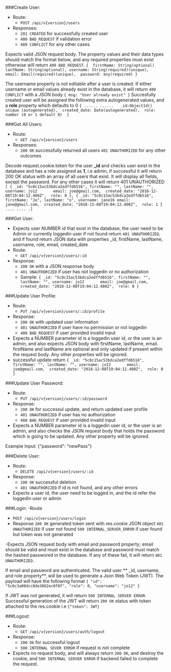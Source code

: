 ###Create User:

- Route:
  - `POST /api/v{version}/users`
- Responses:
  - `201 CREATED` for successfully created user
  - `400 BAD_REQUEST` if validation error
  - `409 CONFLICT` for any other cases

Expects valid JSON request body. The property values and their data types should match the format below, 
and any required properties must exist otherwise will return `400 BAD_REQUEST`.
	`{ 
           firstName: String(optional)
           lastName: String(optional),
	   username: String(required)(unique), 
	   email: Email(required)(unique), 
	   password: any(required)
	}`

The username property is not editable after a user is created. If either username or email values already 
exist in the database, it will return `409 CONFLICT` with a JSON body `{ msg: "User already exist" }`
Succesfully created user will be assigned the following extra autogenerated values, and a **role** property 
which defaults to 0
	`{
	       ......
	       ......  
	 _id:ObjectId() unique (autogenerated), 
	  created_date: Date(autogenerated), 
	  role: number (0 or 1 default 0) 
	}` 
	    

###Get All Users:
- Route:
  - `GET /api/v{version}/users`
- Responses:
  - `200 OK` successfully returned all users 
    `401 UNAUTHORIZED` for any other outcomes 

Decode request.cookie.token for the user **_id** and checks user exist in the database and has a role assigned
as **1**, i.e admin, if successful it will return 200 OK status with an array of all users that exist. It will 
display all fields, except the password. For any other cases it will return 401 UNAUTHORIZED 
	`[ {
	  _id: "5c0c15ac53bdca2edffd6516",
	  firstName: "",
          lastName: "",
	  username: jo12	  
	  email: joe@gmail.com, 
	  created_date: "2018-12-08T19:04:12.400Z", 
	  role: 0
	 },
	 {
	  _id: "5c0c15ac53bdca2edffd6516",
          firstName: "Jo",
          lastName: "o",
          username: jane16
	  email: jane@gmail.com, 
	  created_date: "2018-15-08T19:04:12.400Z", 
	  role: 1
	 }
	....
	....
	.]`  



###Get User:
- Expects user NUMBER id that exist in the database, the user need to be Admin or currently loggedin user
  if not found return `401 UNAUTHORIZED`, and if found return JSON data with properties _id, firstName, 
  lastName, username, role, email, created_date
- Route:
  - `GET /api/v{version}/users/:id`
- Response:
  - `200 OK` with a JSON response body
  - `401 UNAUTHORIZED` if user has not loggedin or no authorization
  - Sample: `{
	  _id: "5c0c15ac53bdca2edffd6516",
	  firstName: "",
          lastName: "",
	  username: jo12	  
	  email: joe@gmail.com, 
	  created_date: "2018-12-08T19:04:12.400Z", 
	  role: 0
	 }`


###Update User Profile:
- Route:
  - `PUT /api/v{version}/users/:id/profile`
- Response:
  - `200 OK` with updated user information
  - `401 UNAUTHORIZED` if user have no permission or not loggedin
  - `400 BAD_REQUEST` if user provided invalid input
-  Expects a NUMBER parameter id is a loggedin user id, or the user is an admin, and also expects JSON body with firstName, lastName, email. firstName and lastName are optional and only updated if present within the request body. Any other properties will be ignored. 
- successful update return 
	 `{
	  _id: "5c0c15ac53bdca2edffd6516",
	  firstName: "",
          lastName: "",
	  username: jo12	  
	  email: joe@gmail.com, 
	  created_date: "2018-12-08T19:04:12.400Z", 
	  role: 0
	 }`


###Update User Password:
- Route:
  - `PUT /api/v{version}/users/:id/password`
- Response:
  - `200 OK` for successul update, and return updated user profile
  - `401 UNAUTHORIZED` if user has no authorization
  - `400 BAD_REQUEST` if user provided invalid input
- Expects a NUMBER parameter id is a loggedin user id, or the user is an admin, and also checks the JSON request body that holds the password which is going to be updated. Any other property will be ignored.

Example Input:
{"password": "newPass"}



###Delete User:
- Route:
  - `DELETE /api/v{version}/users/:id`
- Response:
  - `200 OK` successful deletion 
  - `401 UNAUTHORIZED` if id is not found, and any other errors
- Expects a user id, the user need to be logged in, and the id refer the loggedin user or admin
  

###Login:
-Route
   - `POST /api/v{version}/users/login`
- Response
    `200 OK` generated token sent with res.cookie JSON object 
    `401 UNAUTHORIZED` if user not found 
    `500 INTERNAL_SERVER_ERROR` if user found but token was not generated 

-Expects JSON request body with email and password property; email should be valid and must exist in 
the database and password must match the hashed passwored in the database. If any of these fail, it will
return `401 UNAUTHORIZED`.

If email and password are authenticated. The valid user ** _id, username, and role property**, 
will be used to generate a Json Web Token (JWT). The payload will have the following format
 `{
    "id": "5c0c3a08dcc8de3862ec0f8f",
     "role": 0,
     "username": "jo12"
  }`

If JWT was not generated, it will return `500 INTERNAL SERVER ERROR`.
Successful generation of the JWT will return `200 OK` status with token attached to the res.cookie 
i.e `{"token": JWT}`

###Logout:
- Route:
  - `GET /api/v{version}/users/auth/logout`
- Response:
  - `200 Ok` for successful logout
  - `500 INTERNAL SEVER ERROR` if request is not complete
- Expects no request body, and will always return `200 OK`, and destroy the cookie, and `500 INTERNAL SERVER ERROR` if backend failed to complete the request. 
